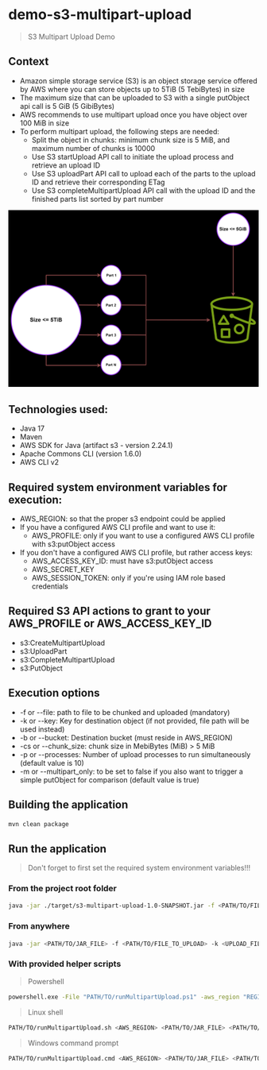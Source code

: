 # demo-s3-multipart-upload
> S3 Multipart Upload Demo

## Context

* Amazon simple storage service (S3) is an object storage service offered by AWS where you can store objects up to 5TiB (5 TebiBytes) in size
* The maximum size that can be uploaded to S3 with a single putObject api call is 5 GiB (5 GibiBytes)
* AWS recommends to use multipart upload once you have object over 100 MiB in size
* To perform multipart upload, the following steps are needed:
  * Split the object in chunks: minimum chunk size is 5 MiB, and maximum number of chunks is 10000
  * Use S3 startUpload API call to initiate the upload process and retrieve an upload ID
  * Use S3 uploadPart API call to upload each of the parts to the upload ID and retrieve their corresponding ETag
  * Use S3 completeMultipartUpload API call with the upload ID and the finished parts list sorted by part number

![Alt text](/images/s3-multipart-upload.png?raw=true "S3 upload diagram")

## Technologies used:
* Java 17
* Maven
* AWS SDK for Java (artifact s3 - version 2.24.1)
* Apache Commons CLI (version 1.6.0)
* AWS CLI v2

## Required system environment variables for execution:
* AWS_REGION: so that the proper s3 endpoint could be applied
* If you have a configured AWS CLI profile and want to use it:
  * AWS_PROFILE: only if you want to use a configured AWS CLI profile with s3:putObject access
* If you don't have a configured AWS CLI profile, but rather access keys:
  * AWS_ACCESS_KEY_ID: must have s3:putObject access
  * AWS_SECRET_KEY
  * AWS_SESSION_TOKEN: only if you're using IAM role based credentials

## Required S3 API actions to grant to your AWS_PROFILE or AWS_ACCESS_KEY_ID
* s3:CreateMultipartUpload
* s3:UploadPart
* s3:CompleteMultipartUpload
* s3:PutObject

## Execution options
* -f or --file: path to file to be chunked and uploaded (mandatory)
* -k or --key: Key for destination object (if not provided, file path will be used instead)
* -b or --bucket: Destination bucket (must reside in AWS_REGION)
* -cs or --chunk_size: chunk size in MebiBytes (MiB) > 5 MiB
* -p or --processes: Number of upload processes to run simultaneously (default value is 10)
* -m or --multipart_only: to be set to false if you also want to trigger a simple putObject for comparison (default value is true)

## Building the application

```bash
mvn clean package
```

## Run the application
> Don't forget to first set the required system environment variables!!!

### From the project root folder

```bash
java -jar ./target/s3-multipart-upload-1.0-SNAPSHOT.jar -f <PATH/TO/FILE_TO_UPLOAD> -k <UPLOAD_FILE_KEY> -b <UPLOAD_BUCKET> -cs <CHUNK_SIZE> -p <NB_PARALLEL_PROCESS> -m <MULTI_PART_ONLY>
```

### From anywhere
```bash
java -jar <PATH/TO/JAR_FILE> -f <PATH/TO/FILE_TO_UPLOAD> -k <UPLOAD_FILE_KEY> -b <UPLOAD_BUCKET> -cs <CHUNK_SIZE> -p <NB_PARALLEL_PROCESS> -m <MULTI_PART_ONLY>
```

### With provided helper scripts

> Powershell
```bash
powershell.exe -File "PATH/TO/runMultipartUpload.ps1" -aws_region "REGION" -jar_file_location "PATH/TO/JAR_FILE" -upload_file_location "PATH/TO/FILE_TO_UPLOAD" -upload_file_key "UPLOAD_FILE_KEY" -upload_bucket "UPLOAD_BUCKET" -chunk_size "CHUNK_SIZE" -processes "NB_PARALLEL_PROCESS" -multipart_only "MULTI_PART_ONLY"
```

> Linux shell
```bash
PATH/TO/runMultipartUpload.sh <AWS_REGION> <PATH/TO/JAR_FILE> <PATH/TO/FILE_TO_UPLOAD> <UPLOAD_FILE_KEY> <UPLOAD_BUCKET> <CHUNK_SIZE> <NB_PARALLEL_PROCESS> <MULTI_PART_ONLY>
```

> Windows command prompt
```bash
PATH/TO/runMultipartUpload.cmd <AWS_REGION> <PATH/TO/JAR_FILE> <PATH/TO/FILE_TO_UPLOAD> <UPLOAD_FILE_KEY> <UPLOAD_BUCKET> <CHUNK_SIZE> <NB_PARALLEL_PROCESS> <MULTI_PART_ONLY>
```

